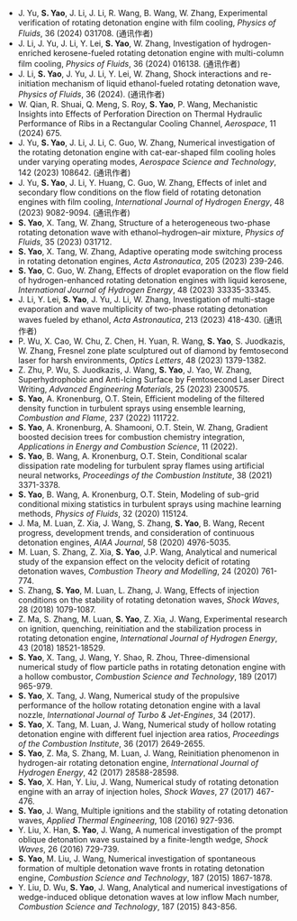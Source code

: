 -	J. Yu, **S. Yao**, J. Li, J. Li, R. Wang, B. Wang, W. Zhang, Experimental verification of rotating detonation engine with film cooling, _Physics of Fluids_, 36 (2024) 031708. (通讯作者)
-	J. Li, J. Yu, J. Li, Y. Lei, **S. Yao**, W. Zhang, Investigation of hydrogen-enriched kerosene-fueled rotating detonation engine with multi-column film cooling, _Physics of Fluids_, 36 (2024) 016138. (通讯作者)
-	J. Li, **S. Yao**, J. Yu, J. Li, Y. Lei, W. Zhang, Shock interactions and re-initiation mechanism of liquid ethanol-fueled rotating detonation wave, _Physics of Fluids_, 36 (2024). (通讯作者)
- W. Qian, R. Shuai, Q. Meng, S. Roy, **S. Yao**, P. Wang, Mechanistic Insights into Effects of Perforation Direction on Thermal Hydraulic Performance of Ribs in a Rectangular Cooling Channel, _Aerospace_, 11 (2024) 675.
-	J. Yu, **S. Yao**, J. Li, J. Li, C. Guo, W. Zhang, Numerical investigation of the rotating detonation engine with cat-ear-shaped film cooling holes under varying operating modes, _Aerospace Science and Technology_, 142 (2023) 108642. (通讯作者)
-	J. Yu, **S. Yao**, J. Li, Y. Huang, C. Guo, W. Zhang, Effects of inlet and secondary flow conditions on the flow field of rotating detonation engines with film cooling, _International Journal of Hydrogen Energy_, 48 (2023) 9082-9094. (通讯作者)
-	**S. Yao**, X. Tang, W. Zhang, Structure of a heterogeneous two-phase rotating detonation wave with ethanol–hydrogen–air mixture, _Physics of Fluids_, 35 (2023) 031712.
-	**S. Yao**, X. Tang, W. Zhang, Adaptive operating mode switching process in rotating detonation engines, _Acta Astronautica_, 205 (2023) 239-246.
-	**S. Yao**, C. Guo, W. Zhang, Effects of droplet evaporation on the flow field of hydrogen-enhanced rotating detonation engines with liquid kerosene, _International Journal of Hydrogen Energy_, 48 (2023) 33335-33345.
-	J. Li, Y. Lei, **S. Yao**, J. Yu, J. Li, W. Zhang, Investigation of multi-stage evaporation and wave multiplicity of two-phase rotating detonation waves fueled by ethanol, _Acta Astronautica_, 213 (2023) 418-430. (通讯作者)
- P. Wu, X. Cao, W. Chu, Z. Chen, H. Yuan, R. Wang, **S. Yao**, S. Juodkazis, W. Zhang, Fresnel zone plate sculptured out of diamond by femtosecond laser for harsh environments, _Optics Letters_, 48 (2023) 1379-1382.
- Z. Zhu, P. Wu, S. Juodkazis, J. Wang, **S. Yao**, J. Yao, W. Zhang, Superhydrophobic and Anti-Icing Surface by Femtosecond Laser Direct Writing, _Advanced Engineering Materials_, 25 (2023) 2300575.
-	**S. Yao**, A. Kronenburg, O.T. Stein, Efficient modeling of the filtered density function in turbulent sprays using ensemble learning, _Combustion and Flame_, 237 (2022) 111722.
-	**S. Yao**, A. Kronenburg, A. Shamooni, O.T. Stein, W. Zhang, Gradient boosted decision trees for combustion chemistry integration, _Applications in Energy and Combustion Science_, 11 (2022).
-	**S. Yao**, B. Wang, A. Kronenburg, O.T. Stein, Conditional scalar dissipation rate modeling for turbulent spray flames using artificial neural networks, _Proceedings of the Combustion Institute_, 38 (2021) 3371-3378.
-	**S. Yao**, B. Wang, A. Kronenburg, O.T. Stein, Modeling of sub-grid conditional mixing statistics in turbulent sprays using machine learning methods, _Physics of Fluids_, 32 (2020) 115124.
-	J. Ma, M. Luan, Z. Xia, J. Wang, S. Zhang, **S. Yao**, B. Wang, Recent progress, development trends, and consideration of continuous detonation engines, _AIAA Journal_, 58 (2020) 4976-5035.
-	M. Luan, S. Zhang, Z. Xia, **S. Yao**, J.P. Wang, Analytical and numerical study of the expansion effect on the velocity deficit of rotating detonation waves, _Combustion Theory and Modelling_, 24 (2020) 761-774.
-	S. Zhang, **S. Yao**, M. Luan, L. Zhang, J. Wang, Effects of injection conditions on the stability of rotating detonation waves, _Shock Waves_, 28 (2018) 1079-1087.
-	Z. Ma, S. Zhang, M. Luan, **S. Yao**, Z. Xia, J. Wang, Experimental research on ignition, quenching, reinitiation and the stabilization process in rotating detonation engine, _International Journal of Hydrogen Energy_, 43 (2018) 18521-18529.
-	**S. Yao**, X. Tang, J. Wang, Y. Shao, R. Zhou, Three-dimensional numerical study of flow particle paths in rotating detonation engine with a hollow combustor, _Combustion Science and Technology_, 189 (2017) 965-979.
-	**S. Yao**, X. Tang, J. Wang, Numerical study of the propulsive performance of the hollow rotating detonation engine with a laval nozzle, _International Journal of Turbo & Jet-Engines_, 34 (2017).
-	**S. Yao**, X. Tang, M. Luan, J. Wang, Numerical study of hollow rotating detonation engine with different fuel injection area ratios, _Proceedings of the Combustion Institute_, 36 (2017) 2649-2655.
-	**S. Yao**, Z. Ma, S. Zhang, M. Luan, J. Wang, Reinitiation phenomenon in hydrogen-air rotating detonation engine, _International Journal of Hydrogen Energy_, 42 (2017) 28588-28598.
-	**S. Yao**, X. Han, Y. Liu, J. Wang, Numerical study of rotating detonation engine with an array of injection holes, _Shock Waves_, 27 (2017) 467-476.
-	**S. Yao**, J. Wang, Multiple ignitions and the stability of rotating detonation waves, _Applied Thermal Engineering_, 108 (2016) 927-936.
-	Y. Liu, X. Han, **S. Yao**, J. Wang, A numerical investigation of the prompt oblique detonation wave sustained by a finite-length wedge, _Shock Waves_, 26 (2016) 729-739.
-	**S. Yao**, M. Liu, J. Wang, Numerical investigation of spontaneous formation of multiple detonation wave fronts in rotating detonation engine, _Combustion Science and Technology_, 187 (2015) 1867-1878.
-	Y. Liu, D. Wu, **S. Yao**, J. Wang, Analytical and numerical investigations of wedge-induced oblique detonation waves at low inflow Mach number, _Combustion Science and Technology_, 187 (2015) 843-856.
